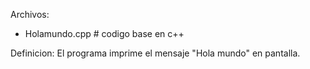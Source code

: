 Archivos:

- Holamundo.cpp # codigo base en c++

Definicion: El programa imprime el mensaje "Hola mundo" en pantalla.